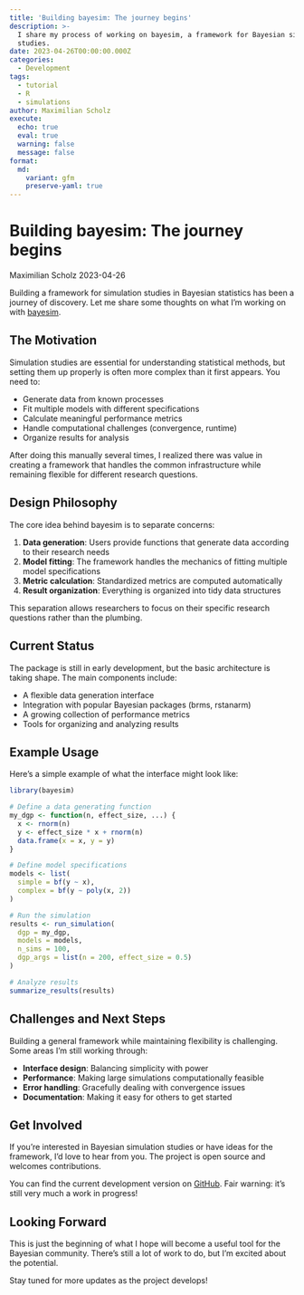 ```yaml
---
title: 'Building bayesim: The journey begins'
description: >-
  I share my process of working on bayesim, a framework for Bayesian simulation
  studies.
date: 2023-04-26T00:00:00.000Z
categories:
  - Development
tags:
  - tutorial
  - R
  - simulations
author: Maximilian Scholz
execute:
  echo: true
  eval: true
  warning: false
  message: false
format:
  md:
    variant: gfm
    preserve-yaml: true
---
```



# Building bayesim: The journey begins
Maximilian Scholz
2023-04-26

Building a framework for simulation studies in Bayesian statistics has been a journey of discovery. Let me share some thoughts on what I’m working on with [bayesim](https://github.com/sims1253/bayesim).

## The Motivation

Simulation studies are essential for understanding statistical methods, but setting them up properly is often more complex than it first appears. You need to:

- Generate data from known processes
- Fit multiple models with different specifications
- Calculate meaningful performance metrics
- Handle computational challenges (convergence, runtime)
- Organize results for analysis

After doing this manually several times, I realized there was value in creating a framework that handles the common infrastructure while remaining flexible for different research questions.

## Design Philosophy

The core idea behind bayesim is to separate concerns:

1.  **Data generation**: Users provide functions that generate data according to their research needs
2.  **Model fitting**: The framework handles the mechanics of fitting multiple model specifications
3.  **Metric calculation**: Standardized metrics are computed automatically
4.  **Result organization**: Everything is organized into tidy data structures

This separation allows researchers to focus on their specific research questions rather than the plumbing.

## Current Status

The package is still in early development, but the basic architecture is taking shape. The main components include:

- A flexible data generation interface
- Integration with popular Bayesian packages (brms, rstanarm)
- A growing collection of performance metrics
- Tools for organizing and analyzing results

## Example Usage

Here’s a simple example of what the interface might look like:

``` r
library(bayesim)

# Define a data generating function
my_dgp <- function(n, effect_size, ...) {
  x <- rnorm(n)
  y <- effect_size * x + rnorm(n)
  data.frame(x = x, y = y)
}

# Define model specifications
models <- list(
  simple = bf(y ~ x),
  complex = bf(y ~ poly(x, 2))
)

# Run the simulation
results <- run_simulation(
  dgp = my_dgp,
  models = models,
  n_sims = 100,
  dgp_args = list(n = 200, effect_size = 0.5)
)

# Analyze results
summarize_results(results)
```

## Challenges and Next Steps

Building a general framework while maintaining flexibility is challenging. Some areas I’m still working through:

- **Interface design**: Balancing simplicity with power
- **Performance**: Making large simulations computationally feasible  
- **Error handling**: Gracefully dealing with convergence issues
- **Documentation**: Making it easy for others to get started

## Get Involved

If you’re interested in Bayesian simulation studies or have ideas for the framework, I’d love to hear from you. The project is open source and welcomes contributions.

You can find the current development version on [GitHub](https://github.com/sims1253/bayesim). Fair warning: it’s still very much a work in progress!

## Looking Forward

This is just the beginning of what I hope will become a useful tool for the Bayesian community. There’s still a lot of work to do, but I’m excited about the potential.

Stay tuned for more updates as the project develops!

